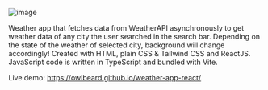 ![image](https://github.com/owlbeard/weather-app-react/assets/86158333/3c3a4a19-fcba-4a6d-9bcf-d1890de23c5f)

Weather app that fetches data from WeatherAPI asynchronously to get weather data of any city the user searched in the search bar. Depending on the state of the weather of selected city, background will change accordingly! Created with HTML, plain CSS & Tailwind CSS and ReactJS. JavaScript code is written in TypeScript and bundled with Vite.

Live demo: https://owlbeard.github.io/weather-app-react/
